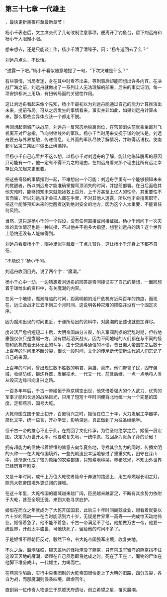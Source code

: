 ## 第三十七章 一代雄主
，最快更新黑夜将至最新章节！

杨小千表态后，文主席交代了几句改制注意事项，便离开了钓鱼台，留下刘远舟和杨小千大眼瞪小眼。

想来想去，还是只能谈工作，杨小千清了清嗓子，问：“杨冬送回去了么？”

刘远舟点头，不说话。

“透露一下吧。”杨小千看似随意地提了一句，“下次灾难是什么？”

有些事情，当局者迷，身在其中时看不出来，等到事后却能回想出许多内容。在决战尸海之前，刘远舟就做出了一系列让人无法理解的部署，后来的事实证明，每一项安排都派上用场，有扭转局面的关键性作用。

这让刘远舟看起来像个先知，杨小千最初以为刘远舟能通过自己的能力计算推演出未来，提前布局。可从之后发生的事情看来，事实并非如此，如果刘远舟计算未来，那么那些变异体应该一个都走不脱。

再回想起南城门决战前，刘远舟一反常态地脱离岗位，在穹顶消失前就乘坐直升飞机离开对尸总指，飞向封锁线外的军队。杨小千当时用来安抚于谦的说法是，刘远舟要去与外界接触，传递信息，让外面的军队尽快了解情况，并取得话语权，使南都军区第二集团军做出正确选择。

但杨小千自己心里并不这么想，以杨小千对刘远舟的了解，能让他临阵脱离的原因只可能有一个，他一定有不得不为之的理由，在刘远舟看来那个理由比所有远江幸存民众加起来更重要。

把这些奇怪的事情摆到一起，不难想出一个可能：刘远舟手里有一个能够预知未来的觉醒者，所以刘远舟才能准确掌握穹顶消失的时间，并提前部署。在日后面临其他灾难时，能够预知未来就能拯救上百万、上千万甚至上亿人的性命，其重要性不言而喻，所以刘远舟才会把人藏在手里，不对其他人透露，所以他才会擅离职守，把这个能够预知未来的觉醒者送到绝对安全的地方，因为这个人太重要，不能冒任何风险。

当然，这只是杨小千的一个假设，没有任何直接或间接证据。杨小千询问下一次灾难的具体情况也是一种试探，不过他并不抱多大指望，想套刘远舟的话？这个世界上恐怕还没有人能做得到。

刘远舟看着杨小千，眼神里似乎藏着一丁点儿赞许，这让杨小千浑身上下都不自在。

“不能说？”杨小千问。

刘远舟收回目光，说了两个字：“魔潮。”

杨小千心中一动，一边猜想着刘远舟的回答是否间接证实了自己的猜想，一面回想着于谦给出的资料中，有关魔潮的内容。

在另一个地球，魔潮降临的时间，距离明朝的活尸危机有近两百年的跨度，而现在，远江会战才过去不到三个月时间，这说明各种灾难的降临并没有一个固定次序。

因为魔潮出现的时间更近，于谦所给出的资料中，对魔潮的记述也就更加详尽。

度过活尸危机短短二十后，大明帝国四分五裂，陷入军阀割据的混乱时期，但各地豪强仅仅只是盘踞一方，没有燃起滔天战火，因为不同地域的人们都在与不同的怪物和危机做着无休无止的斗争，由于交通与通信的不便，昔日偌大帝国在之后数十上百年的时间里不断分裂，很长一段时间，文化的传承断代使新生代的人们忘记了自己的来源。

上百年的时间，曾出现过数不胜数的明君、枭雄、豪杰，他们带领子民，固守疆域，收缩防线，锻炼兵器，发展技术，一代又一代，前赴后继，一点一点地将人类从毁灭边缘带向复兴之路。

一百多年年后，千古一帝姬恒于燕京横空出世，他凭借着强大的个人武力、优秀的军事才能和长远的战略目光，只用了短短十年时间便将北地统一为一个完整的国度，定都燕京，国号大乾。

大乾帝国立国于废土初开，百废待兴之时，姬恒在位二十年，大力发展工学器学，简化文字，统一语言，开办学堂，影响深远，真正做到了为往圣继绝学。

但千古一帝的雄心不止于此，在找回了文化传承，为往圣继绝学之后，姬恒一展宏图，决定为万世开太平，他要收复失地，一统中原，找回身为炎黄子孙的骄傲！

拥有超能力的信使带着姬恒的旨意去向华夏各地，寻找其余势力的同时，传播文明的火种――在大乾帝国境外，一些先朝遗民幸运地躲过了重重灾劫，困守在深山中，逐渐退化成了较为原始的农耕部族，只知耕地种菜，养猪吃米，不知山外世界已经历百年剧变。

又是十年时间，成千上万位大乾使者毙命于奔波的路途上，用生命燃起长明之灯，照亮大乾帝国境外更辽阔的疆域。

在这十年里，大乾帝国的疆域越来越广阔，臣民越来越富足，不断有其余势力依附于大乾，甚至全境迁徙，来到大乾寻求庇护。

姬恒在而立之年就成为了大乾开国国君，此后三十年时间兢兢业业，眼看着就要以六十岁的高龄――在当时能活到六十岁，无疑是世界第一高寿――完成惊天动地伟业，姬恒着急了。他不能不着急，千古一帝满足不了他，他想做万古一帝，他要一统世界，开创太平盛世，可他快死了，留给他的时间不多了。

于是姬恒不顾朝臣反对，毅然下令，令大乾帝国强军出境，收复失地。

不久之后，魔潮降临，铺天盖地的怪物淹没了燕京，只有禁卫军留守的燕京挡不住这毁天灭地的魔潮，姬恒在自己夙愿即将达成之时，死在了王座上，魔物的尸体在他脚下堆垒成山，一代雄主，力竭而亡。

在燕京沦陷后，实行中央集团制的大乾帝国很快走上了大明的旧路，四分五裂，各自为战，而那魔潮则侵袭四境，肆虐百年。

直到另一位传奇人物诞生于原顺天府遗址，创立希望之星，覆灭魔潮。

